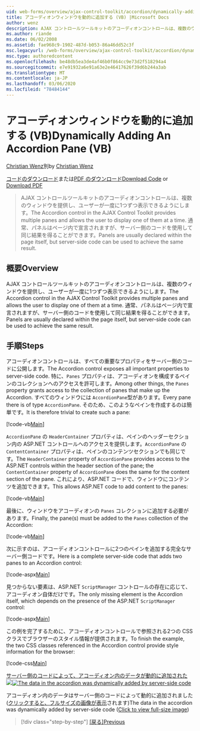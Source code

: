 ```yaml
---
uid: web-forms/overview/ajax-control-toolkit/accordion/dynamically-adding-an-accordion-pane-vb
title: アコーディオンウィンドウを動的に追加する (VB) |Microsoft Docs
author: wenz
description: AJAX コントロールツールキットのアコーディオンコントロールは、複数のウィンドウを提供し、ユーザーが一度に1つずつ表示できるようにします。 通常、パネルは...
ms.author: riande
ms.date: 06/02/2008
ms.assetid: fae968c9-1902-487d-b053-86a46dd52c3f
msc.legacyurl: /web-forms/overview/ajax-control-toolkit/accordion/dynamically-adding-an-accordion-pane-vb
msc.type: authoredcontent
ms.openlocfilehash: be48db5ea3de4af46b0f864cc9e73d2f518294a4
ms.sourcegitcommit: e7e91932a6e91a63e2e46417626f39d6b244a3ab
ms.translationtype: MT
ms.contentlocale: ja-JP
ms.lasthandoff: 03/06/2020
ms.locfileid: "78484144"
---
```

# <a name="dynamically-adding-an-accordion-pane-vb"></a><span data-ttu-id="cdb6e-104">アコーディオンウィンドウを動的に追加する (VB)</span><span class="sxs-lookup"><span data-stu-id="cdb6e-104">Dynamically Adding An Accordion Pane (VB)</span></span>

<span data-ttu-id="cdb6e-105">[Christian Wenz](https://github.com/wenz)別</span><span class="sxs-lookup"><span data-stu-id="cdb6e-105">by [Christian Wenz](https://github.com/wenz)</span></span>

<span data-ttu-id="cdb6e-106">[コードのダウンロード](https://download.microsoft.com/download/5/6/d/56d50cef-2011-4c8f-9891-7edc6dc57df9/Accordion2.vb.zip)または[PDF のダウンロード](https://download.microsoft.com/download/6/7/1/6718d452-ff89-4d3f-a90e-c74ec2d636a3/accordion2VB.pdf)</span><span class="sxs-lookup"><span data-stu-id="cdb6e-106">[Download Code](https://download.microsoft.com/download/5/6/d/56d50cef-2011-4c8f-9891-7edc6dc57df9/Accordion2.vb.zip) or [Download PDF](https://download.microsoft.com/download/6/7/1/6718d452-ff89-4d3f-a90e-c74ec2d636a3/accordion2VB.pdf)</span></span>

> <span data-ttu-id="cdb6e-107">AJAX コントロールツールキットのアコーディオンコントロールは、複数のウィンドウを提供し、ユーザーが一度に1つずつ表示できるようにします。</span><span class="sxs-lookup"><span data-stu-id="cdb6e-107">The Accordion control in the AJAX Control Toolkit provides multiple panes and allows the user to display one of them at a time.</span></span> <span data-ttu-id="cdb6e-108">通常、パネルはページ内で宣言されますが、サーバー側のコードを使用して同じ結果を得ることができます。</span><span class="sxs-lookup"><span data-stu-id="cdb6e-108">Panels are usually declared within the page itself, but server-side code can be used to achieve the same result.</span></span>

## <a name="overview"></a><span data-ttu-id="cdb6e-109">概要</span><span class="sxs-lookup"><span data-stu-id="cdb6e-109">Overview</span></span>

<span data-ttu-id="cdb6e-110">AJAX コントロールツールキットのアコーディオンコントロールは、複数のウィンドウを提供し、ユーザーが一度に1つずつ表示できるようにします。</span><span class="sxs-lookup"><span data-stu-id="cdb6e-110">The Accordion control in the AJAX Control Toolkit provides multiple panes and allows the user to display one of them at a time.</span></span> <span data-ttu-id="cdb6e-111">通常、パネルはページ内で宣言されますが、サーバー側のコードを使用して同じ結果を得ることができます。</span><span class="sxs-lookup"><span data-stu-id="cdb6e-111">Panels are usually declared within the page itself, but server-side code can be used to achieve the same result.</span></span>

## <a name="steps"></a><span data-ttu-id="cdb6e-112">手順</span><span class="sxs-lookup"><span data-stu-id="cdb6e-112">Steps</span></span>

<span data-ttu-id="cdb6e-113">アコーディオンコントロールは、すべての重要なプロパティをサーバー側のコードに公開します。</span><span class="sxs-lookup"><span data-stu-id="cdb6e-113">The Accordion control exposes all important properties to server-side code.</span></span> <span data-ttu-id="cdb6e-114">特に、`Panes` プロパティは、アコーディオンを構成するペインのコレクションへのアクセスを許可します。</span><span class="sxs-lookup"><span data-stu-id="cdb6e-114">Among other things, the `Panes` property grants access to the collection of panes that make up the Accordion.</span></span> <span data-ttu-id="cdb6e-115">すべてのウィンドウには `AccordionPane`型があります。</span><span class="sxs-lookup"><span data-stu-id="cdb6e-115">Every pane there is of type `AccordionPane`.</span></span> <span data-ttu-id="cdb6e-116">そのため、このようなペインを作成するのは簡単です。</span><span class="sxs-lookup"><span data-stu-id="cdb6e-116">It is therefore trivial to create such a pane:</span></span>

[!code-vb[Main](dynamically-adding-an-accordion-pane-vb/samples/sample1.vb)]

<span data-ttu-id="cdb6e-117">`AccordionPane` の `HeaderContainer` プロパティは、ペインのヘッダーセクション内の ASP.NET コントロールへのアクセスを提供します。`AccordionPane` の `ContentContainer` プロパティは、ペインのコンテンツセクションでも同じです。</span><span class="sxs-lookup"><span data-stu-id="cdb6e-117">The `HeaderContainer` property of `AccordionPane` provides access to the ASP.NET controls within the header section of the pane; the `ContentContainer` property of `AccordionPane` does the same for the content section of the pane.</span></span> <span data-ttu-id="cdb6e-118">これにより、ASP.NET コードで、ウィンドウにコンテンツを追加できます。</span><span class="sxs-lookup"><span data-stu-id="cdb6e-118">This allows ASP.NET code to add content to the panes:</span></span>

[!code-vb[Main](dynamically-adding-an-accordion-pane-vb/samples/sample2.vb)]

<span data-ttu-id="cdb6e-119">最後に、ウィンドウをアコーディオンの `Panes` コレクションに追加する必要があります。</span><span class="sxs-lookup"><span data-stu-id="cdb6e-119">Finally, the pane(s) must be added to the `Panes` collection of the Accordion:</span></span>

[!code-vb[Main](dynamically-adding-an-accordion-pane-vb/samples/sample3.vb)]

<span data-ttu-id="cdb6e-120">次に示すのは、アコーディオンコントロールに2つのペインを追加する完全なサーバー側コードです。</span><span class="sxs-lookup"><span data-stu-id="cdb6e-120">Here is a complete server-side code that adds two panes to an Accordion control:</span></span>

[!code-aspx[Main](dynamically-adding-an-accordion-pane-vb/samples/sample4.aspx)]

<span data-ttu-id="cdb6e-121">見つからない要素は、ASP.NET `ScriptManager` コントロールの存在に応じて、アコーディオン自体だけです。</span><span class="sxs-lookup"><span data-stu-id="cdb6e-121">The only missing element is the Accordion itself, which depends on the presence of the ASP.NET `ScriptManager` control:</span></span>

[!code-aspx[Main](dynamically-adding-an-accordion-pane-vb/samples/sample5.aspx)]

<span data-ttu-id="cdb6e-122">この例を完了するために、アコーディオンコントロールで参照される2つの CSS クラスでブラウザーのスタイル情報が提供されます。</span><span class="sxs-lookup"><span data-stu-id="cdb6e-122">To finish the example, the two CSS classes referenced in the Accordion control provide style information for the browser:</span></span>

[!code-css[Main](dynamically-adding-an-accordion-pane-vb/samples/sample6.css)]

<span data-ttu-id="cdb6e-123">[サーバー側のコードによって、アコーディオン内のデータが動的に追加された ![](dynamically-adding-an-accordion-pane-vb/_static/image2.png)](dynamically-adding-an-accordion-pane-vb/_static/image1.png)</span><span class="sxs-lookup"><span data-stu-id="cdb6e-123">[![The data in the accordion was dynamically added by server-side code](dynamically-adding-an-accordion-pane-vb/_static/image2.png)](dynamically-adding-an-accordion-pane-vb/_static/image1.png)</span></span>

<span data-ttu-id="cdb6e-124">アコーディオン内のデータはサーバー側のコードによって動的に追加されました ([クリックすると、フルサイズの画像が表示](dynamically-adding-an-accordion-pane-vb/_static/image3.png)されます)</span><span class="sxs-lookup"><span data-stu-id="cdb6e-124">The data in the accordion was dynamically added by server-side code ([Click to view full-size image](dynamically-adding-an-accordion-pane-vb/_static/image3.png))</span></span>

> [!div class="step-by-step"]
> <span data-ttu-id="cdb6e-125">[[戻る]](databinding-to-an-accordion-vb.md)</span><span class="sxs-lookup"><span data-stu-id="cdb6e-125">[Previous](databinding-to-an-accordion-vb.md)</span></span>
